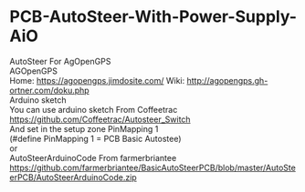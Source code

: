 # PCB-AutoSteer-With-Power-Supply-AiO
AutoSteer For AgOpenGPS <br> 
AGOpenGPS <br> 
Home: https://agopengps.jimdosite.com/ Wiki: http://agopengps.gh-ortner.com/doku.php <br>
Аrduino sketch <br>
You can use arduino sketch From Coffeetrac https://github.com/Coffeetrac/Autosteer_Switch <br>
And set in the setup zone PinMapping 1 <br>
(#define PinMapping 1 = PCB Basic Autostee) <br>
оr <br>
AutoSteerArduinoCode From farmerbriantee<br>
https://github.com/farmerbriantee/BasicAutoSteerPCB/blob/master/AutoSteerPCB/AutoSteerArduinoCode.zip
